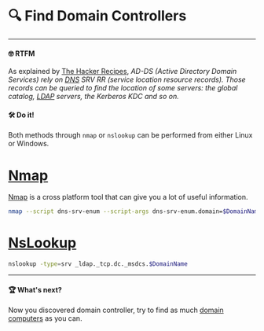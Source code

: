 # 🔍 Find Domain Controllers
---

#### 🤓 RTFM

As explained by [The Hacker Recipes](https://www.thehacker.recipes/ad/recon/dns), *AD-DS (Active Directory Domain Services) rely on [DNS](https://techterms.com/definition/dns) SRV RR (service location resource records). Those records can be queried to find the location of some servers: the global catalog, [LDAP](https://techterms.com/definition/ldap) servers, the Kerberos KDC and so on.*

#### 🛠️ Do it!

Both methods through `nmap` or `nslookup` can be performed from either Linux or Windows.

# [Nmap](#tab/nmap)

[Nmap](https://nmap.org/) is a cross platform tool that can give you a lot of useful information.

```bash
nmap --script dns-srv-enum --script-args dns-srv-enum.domain=$DomainName
```

# [NsLookup](#tab/nslookup)

```bash
nslookup -type=srv _ldap._tcp.dc._msdcs.$DomainName
```

---

#### 🏆 What's next?

Now you discovered domain controller, try to find as much [domain computers](/docs/active-directory/recon/domain-computers.html) as you can.